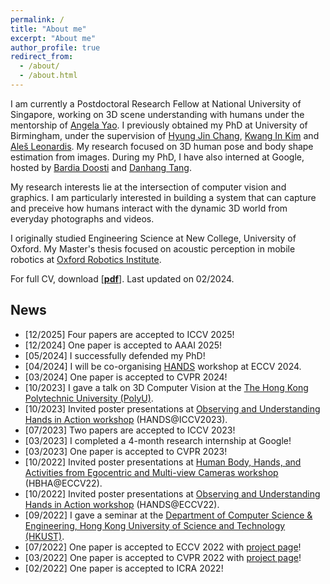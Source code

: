 ```yaml
---
permalink: /
title: "About me"
excerpt: "About me"
author_profile: true
redirect_from: 
  - /about/
  - /about.html
---
```


<!-- <h3>About Me</h3> -->
I am currently a Postdoctoral Research Fellow at National University of Singapore, working on 3D scene understanding with humans under the mentorship of [Angela Yao](https://www.comp.nus.edu.sg/~ayao/). I previously obtained my PhD at University of Birmingham, under the supervision of [Hyung Jin Chang](https://hyungjinchang.wordpress.com/), [Kwang In Kim](https://sites.google.com/view/kimki) and [Aleš Leonardis](https://www.cs.bham.ac.uk/~leonarda/). My research focused on 3D human pose and body shape estimation from images. During my PhD, I have also interned at Google, hosted by [Bardia Doosti](https://bardiadoosti.github.io/) and [Danhang Tang](https://scholar.google.com/citations?user=9uxs6G4AAAAJ&hl=en). 

<!-- PhD student in Computer Science at University of Birmingham, under the supervision of [Dr. Hyung Jin Chang](https://hyungjinchang.wordpress.com/), [Dr. Kwang In Kim](https://sites.google.com/view/kimki) and [Prof. Aleš Leonardis](https://www.cs.bham.ac.uk/~leonarda/). -->

<!-- My research interests lie within the areas of Computer Vision and Graph Neural Networks. I am particularly interested in 3D computer vision, especially perceiving everyday's human interaction with objects. -->

My research interests lie at the intersection of computer vision and graphics. I am particularly interested in building a system that can capture and preceive how humans interact with the dynamic 3D world from everyday photographs and videos. 

I originally studied Engineering Science at New College, University of Oxford. My Master's thesis focused on acoustic perception in mobile robotics at [Oxford Robotics Institute](https://ori.ox.ac.uk/).

For full CV, download [[__pdf__](http://eldentse.github.io/files/Elden_TSE_CV.pdf)]. Last updated on 02/2024.

News
-----
* [12/2025] Four papers are accepted to ICCV 2025!
* [12/2024] One paper is accepted to AAAI 2025!
* [05/2024] I successfully defended my PhD! 
* [04/2024] I will be co-organising [HANDS](https://hands-workshop.org/) workshop at ECCV 2024.
* [03/2024] One paper is accepted to CVPR 2024!
* [10/2023] I gave a talk on 3D Computer Vision at the [The Hong Kong Polytechnic University (PolyU)](https://www.polyu.edu.hk/en/).
* [10/2023] Invited poster presentations at [Observing and Understanding Hands in Action workshop](https://sites.google.com/view/hands2023/home?authuser=0) (HANDS@ICCV2023).
* [07/2023] Two papers are accepted to ICCV 2023!
* [03/2023] I completed a 4-month research internship at Google!
* [03/2023] One paper is accepted to CVPR 2023!
* [10/2022] Invited poster presentations at [Human Body, Hands, and Activities from Egocentric and Multi-view Cameras workshop](https://sites.google.com/view/egocentric-hand-body-activity) (HBHA@ECCV22).
* [10/2022] Invited poster presentations at [Observing and Understanding Hands in Action workshop](https://sites.google.com/view/hands2022/home?authuser=0) (HANDS@ECCV22).
* [09/2022] I gave a seminar at the [Department of Computer Science & Engineering, Hong Kong University of Science and Technology (HKUST)](https://cse.hkust.edu.hk/pg/seminars/F22/tse.html).
* [07/2022] One paper is accepted to ECCV 2022 with [project page](https://eldentse.github.io/s2contact/)!
* [03/2022] One paper is accepted to CVPR 2022 with [project page](https://eldentse.github.io/collab-hand-object/)!
* [02/2022] One paper is accepted to ICRA 2022!


<!-- <script type='text/javascript' id='clustrmaps' src='//cdn.clustrmaps.com/map_v2.js?cl=ffffff&w=400&t=m&d=oDMO4ty9grJbf6V352eXstUOCsa1K5aexNbsVGVLzG8'></script> -->
<!-- <script type='text/javascript' id='clustrmaps' src='//cdn.clustrmaps.com/map_v2.js?cl=ffffff&w=400&t=m&d=oDMO4ty9grJbf6V352eXstUOCsa1K5aexNbsVGVLzG8'></script> -->
<script type='text/javascript' id='clustrmaps' src='//cdn.clustrmaps.com/map_v2.js?cl=080808&w=400&t=tt&d=oDMO4ty9grJbf6V352eXstUOCsa1K5aexNbsVGVLzG8&co=ffffff&cmo=ef0a89&cmn=16ef16&ct=808080'></script>
